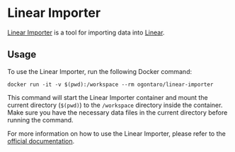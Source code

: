 # Linear Importer

[Linear Importer](https://github.com/linear/linear/tree/master/packages/import) is a tool for importing data into [Linear](https://linear.app/).

## Usage

To use the Linear Importer, run the following Docker command:

`docker run -it -v $(pwd):/workspace --rm ogontaro/linear-importer`

This command will start the Linear Importer container and mount the current directory (`$(pwd)`) to the `/workspace` directory inside the container. Make sure you have the necessary data files in the current directory before running the command.

For more information on how to use the Linear Importer, please refer to the [official documentation](https://github.com/linear/linear/tree/master/packages/import).

